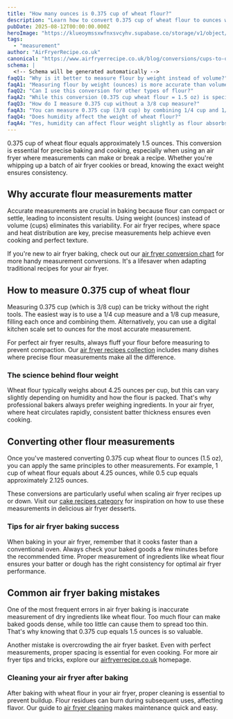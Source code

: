 ```yaml
---
title: "How many ounces is 0.375 cup of wheat flour?"
description: "Learn how to convert 0.375 cup of wheat flour to ounces with our simple guide. Perfect for air fryer recipes and precise baking measurements."
pubDate: 2025-08-12T00:00:00.000Z
heroImage: "https://klueoymssxwfnxsvcyhv.supabase.co/storage/v1/object/public/Shmucket/how-many-ounces-is-0-375-cup-of-wheat-flour.webp"
tags:
  - "measurement"
author: "AirFryerRecipe.co.uk"
canonical: "https://www.airfryerrecipe.co.uk/blog/conversions/cups-to-ounces/how-many-ounces-is-0-375-cup-of-wheat-flour"
schema: |
  <!-- Schema will be generated automatically -->
faqQ1: "Why is it better to measure flour by weight instead of volume?"
faqA1: "Measuring flour by weight (ounces) is more accurate than volume (cups) because flour can settle or become compacted in a measuring cup. This leads to inconsistent amounts that can affect your baking results, especially in an air fryer where precise measurements are crucial for even cooking."
faqQ2: "Can I use this conversion for other types of flour?"
faqA2: "While this conversion (0.375 cup wheat flour = 1.5 oz) is specific to wheat flour, other flours have different weights. For example, almond flour is lighter while whole wheat flour is slightly heavier. Always check specific weight conversions for different flour types when adapting recipes for your air fryer."
faqQ3: "How do I measure 0.375 cup without a 3/8 cup measure?"
faqA3: "You can measure 0.375 cup (3/8 cup) by combining 1/4 cup and 1/8 cup measures. Alternatively, use 6 tablespoons (since 1/8 cup equals 2 tablespoons). For the most accuracy, especially in air fryer baking, we recommend using a digital kitchen scale to measure the 1.5 ounces directly."
faqQ4: "Does humidity affect the weight of wheat flour?"
faqA4: "Yes, humidity can affect flour weight slightly as flour absorbs moisture from the air. In very humid conditions, your 0.375 cup of wheat flour might weigh a bit more than 1.5 ounces. For air fryer baking where precision matters, it's best to measure by weight on a kitchen scale regardless of humidity conditions."
---
```

<p>0.375 cup of wheat flour equals approximately 1.5 ounces. This conversion is essential for precise baking and cooking, especially when using an air fryer where measurements can make or break a recipe. Whether you're whipping up a batch of air fryer cookies or bread, knowing the exact weight ensures consistency.</p>

<h2>Why accurate flour measurements matter</h2>
<p>Accurate measurements are crucial in baking because flour can compact or settle, leading to inconsistent results. Using weight (ounces) instead of volume (cups) eliminates this variability. For air fryer recipes, where space and heat distribution are key, precise measurements help achieve even cooking and perfect texture.</p>
<p>If you're new to air fryer baking, check out our <a href=https://www.airfryerrecipe.co.uk/air-fryer-conversion-chart>air fryer conversion chart</a> for more handy measurement conversions. It's a lifesaver when adapting traditional recipes for your air fryer.</p>

<h2>How to measure 0.375 cup of wheat flour</h2>
<p>Measuring 0.375 cup (which is 3/8 cup) can be tricky without the right tools. The easiest way is to use a 1/4 cup measure and a 1/8 cup measure, filling each once and combining them. Alternatively, you can use a digital kitchen scale set to ounces for the most accurate measurement.</p>
<p>For perfect air fryer results, always fluff your flour before measuring to prevent compaction. Our <a href=https://www.airfryerrecipe.co.uk/recipes>air fryer recipes collection</a> includes many dishes where precise flour measurements make all the difference.</p>

<h3>The science behind flour weight</h3>
<p>Wheat flour typically weighs about 4.25 ounces per cup, but this can vary slightly depending on humidity and how the flour is packed. That's why professional bakers always prefer weighing ingredients. In your air fryer, where heat circulates rapidly, consistent batter thickness ensures even cooking.</p>

<h2>Converting other flour measurements</h2>
<p>Once you've mastered converting 0.375 cup wheat flour to ounces (1.5 oz), you can apply the same principles to other measurements. For example, 1 cup of wheat flour equals about 4.25 ounces, while 0.5 cup equals approximately 2.125 ounces.</p>
<p>These conversions are particularly useful when scaling air fryer recipes up or down. Visit our <a href=https://www.airfryerrecipe.co.uk/recipe-category/cakes>cake recipes category</a> for inspiration on how to use these measurements in delicious air fryer desserts.</p>

<h3>Tips for air fryer baking success</h3>
<p>When baking in your air fryer, remember that it cooks faster than a conventional oven. Always check your baked goods a few minutes before the recommended time. Proper measurement of ingredients like wheat flour ensures your batter or dough has the right consistency for optimal air fryer performance.</p>

<h2>Common air fryer baking mistakes</h2>
<p>One of the most frequent errors in air fryer baking is inaccurate measurement of dry ingredients like wheat flour. Too much flour can make baked goods dense, while too little can cause them to spread too thin. That's why knowing that 0.375 cup equals 1.5 ounces is so valuable.</p>
<p>Another mistake is overcrowding the air fryer basket. Even with perfect measurements, proper spacing is essential for even cooking. For more air fryer tips and tricks, explore our <a href=https://www.airfryerrecipe.co.uk>airfryerrecipe.co.uk</a> homepage.</p>

<h3>Cleaning your air fryer after baking</h3>
<p>After baking with wheat flour in your air fryer, proper cleaning is essential to prevent buildup. Flour residues can burn during subsequent uses, affecting flavor. Our guide to <a href=https://www.airfryerrecipe.co.uk/air-fryer-cleaner>air fryer cleaning</a> makes maintenance quick and easy.</p>

